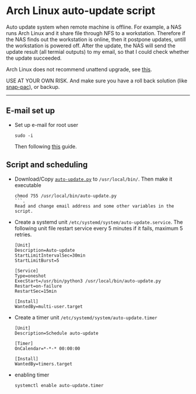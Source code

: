 # Arch Linux auto-update script

Auto update system when remote machine is offline.
For example, a NAS runs Arch Linux and it share file through NFS to a workstation.
Therefore if the NAS finds out the workstation is online, then it postpone updates, untill the workstation is powered off.
After the update, the NAS will send the update result (all termial outputs) to my email, so that I could check whether the update succeeded.

Arch Linux does not recommend unattend upgrade, see [this](https://wiki.archlinux.org/title/System_maintenance#Act_on_alerts_during_an_upgrade).

USE AT YOUR OWN RISK.
And make sure you have a roll back solution (like [snap-pac](https://github.com/wesbarnett/snap-pac)), or backup.


___

## E-mail set up
- Set up e-mail for root user
  ```
  sudo -i
  ```
  Then following [this](https://github.com/Bai-Chiang/Linux_tinkering_notes/tree/main/python_send_email) guide.

## Script and scheduling
- Download/Copy [`auto-update.py`](https://github.com/Bai-Chiang/Linux_tinkering_notes/blob/main/Arch_Linux_auto_update_script/auto-update.py) to `/usr/local/bin/`.
  Then make it executable 
  ```
  chmod 755 /usr/local/bin/auto-update.py
  ```.
  Read and change email address and some other variables in the script. 

- Create a systemd unit `/etc/systemd/system/auto-update.service`.
  The following unit file restart service every 5 minutes if it fails, maximum 5 retries.
  ```
  [Unit]
  Description=Auto-update
  StartLimitIntervalSec=30min
  StartLimitBurst=5
  
  [Service]
  Type=oneshot
  ExecStart=/usr/bin/python3 /usr/local/bin/auto-update.py
  Restart=on-failure
  RestartSec=15min
  
  [Install]
  WantedBy=multi-user.target
  ```
- Create a timer unit `/etc/systemd/system/auto-update.timer`
  ```
  [Unit]
  Description=Schedule auto-update
  
  [Timer]
  OnCalendar=*-*-* 00:00:00
  
  [Install]
  WantedBy=timers.target
  ```
- enabling timer
  ```
  systemctl enable auto-update.timer
  ```
